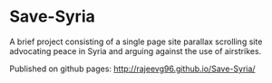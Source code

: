 # Save-Syria
A brief project consisting of a single page site parallax scrolling site advocating peace in Syria and arguing against the use of airstrikes.

Published on github pages: http://rajeevg96.github.io/Save-Syria/